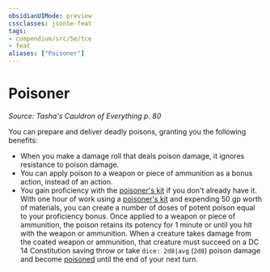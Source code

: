 ```yaml
---
obsidianUIMode: preview
cssclasses: json5e-feat
tags:
- compendium/src/5e/tce
- feat
aliases: ["Poisoner"]
---
```

# Poisoner
*Source: Tasha's Cauldron of Everything p. 80*  

You can prepare and deliver deadly poisons, granting you the following benefits:

- When you make a damage roll that deals poison damage, it ignores resistance to poison damage.  
- You can apply poison to a weapon or piece of ammunition as a bonus action, instead of an action.  
- You gain proficiency with the [poisoner's kit](4-Resources/Compendium/items/poisoners-kit.md) if you don't already have it. With one hour of work using a [poisoner's kit](4-Resources/Compendium/items/poisoners-kit.md) and expending 50 gp worth of materials, you can create a number of doses of potent poison equal to your proficiency bonus. Once applied to a weapon or piece of ammunition, the poison retains its potency for 1 minute or until you hit with the weapon or ammunition. When a creature takes damage from the coated weapon or ammunition, that creature must succeed on a DC 14 Constitution saving throw or take `dice: 2d8|avg` (`2d8`) poison damage and become [poisoned](4-Resources/Compendium/rules/conditions.md#poisoned) until the end of your next turn.